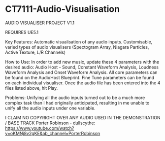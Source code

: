 # CT7111-Audio-Visualisation
AUDIO VISUALISER PROJECT V1.1

REQUIRES UE5.1

Key Features:
Automatic visualisation of any audio inputs.
Customisable, varied types of audio visualisers (Spectogram Array, Niagara Particles, Active Texture, L/R Channels)

How to Use:
In order to add new music, update these 4 parameters with the desired audio: 
Audio Host - Sound, Constant Waveform Analysis, Loudness Waveform Analysis and Onset Waveform Analysis.
All core parameters can be found on the AudioHost Blueprint. 
Fine Tune parameters can be found on each individual visualiser.
Once the audio file has been entered into the 4 files listed above, hit Play.

Problems: Unifying all the audio inputs turned out to be a much more complex task than I had originally anticipated, resulting in me unable to unify all the audio inputs under one variable.

I CLAIM NO COPYRIGHT OVER ANY AUDIO USED IN THE DEMONSTRATION / BASE TRACK
Porter Robinson - dullscythe: https://www.youtube.com/watch?v=oKMNj8v2gKE&ab_channel=PorterRobinson
